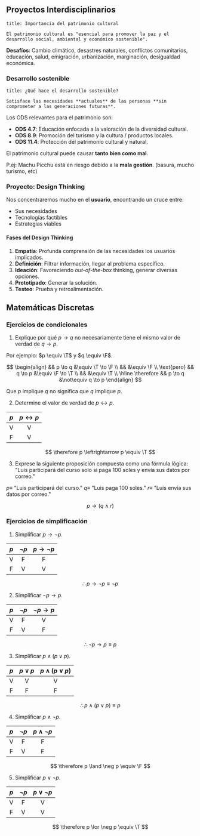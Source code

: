 ## Proyectos Interdisciplinarios

```ad-quote
title: Importancia del patrimonio cultural

El patrimonio cultural es "esencial para promover la paz y el desarrollo social, ambiental y económico sostenible".

```

**Desafíos**: Cambio climático, desastres naturales, conflictos comunitarios, educación, salud, emigración, urbanización, marginación, desigualdad económica.

### Desarrollo sostenible

```ad-info
title: ¿Qué hace el desarrollo sostenible?

Satisface las necesidades **actuales** de las personas **sin comprometer a las generaciones futuras**.

```

Los ODS relevantes para el patrimonio son:

- **ODS 4.7**: Educación enfocada a la valoración de la diversidad cultural.
- **ODS 8.9**: Promoción del turismo y la cultura / productos locales.
- **ODS 11.4**: Protección del patrimonio cultural y natural.

El patrimonio cultural puede causar **tanto bien como mal**.

P.ej: Machu Picchu está en riesgo debido a la **mala gestión**. (basura, mucho turismo, etc)

### Proyecto: Design Thinking

Nos concentraremos mucho en el **usuario**, encontrando un cruce entre:

- Sus necesidades
- Tecnologías factibles
- Estrategias viables

#### Fases del Design Thinking

1. **Empatía**: Profunda comprensión de las necesidades los usuarios implicados.
2. **Definición**: Filtrar información, llegar al problema específico.
3. **Ideación**: Favoreciendo *out-of-the-box* thinking, generar diversas opciones.
4. **Prototipado**: Generar la solución.
5. **Testeo**: Prueba y retroalimentación.




## Matemáticas Discretas

### Ejercicios de condicionales

1. Explique por qué $p \to q$ no necesariamente tiene el mismo valor de verdad de $q \to p$.

Por ejemplo: $p \equiv \T$ y $q \equiv \F$.

$$
\begin{align}
&& p \to q &\equiv \T \to \F \\
&&       &\equiv \F \\
\text{pero} && q \to p &\equiv \F \to \T \\
&&       &\equiv \T \\
\hline
\therefore && p \to q &\not\equiv q \to p
\end{align}
$$

Que $p$ implique $q$ no significa que $q$ implique $p$.

2. Determine el valor de verdad de $p \leftrightarrow p$.

| $p$ | $p \leftrightarrow p$ |
| :-: | :-------------------: |
|  V  |           V           |
|  F  |           V           |

$$
\therefore p \leftrightarrow p \equiv \T
$$

3. Exprese la siguiente proposición compuesta como una fórmula lógica: "Luis participará del curso solo si paga 100 soles y envía sus datos por correo."

$p \equiv$ "Luis participará del curso."
$q \equiv$ "Luis paga 100 soles."
$r \equiv$ "Luis envía sus datos por correo."

$$
p \to (q \land r)
$$

### Ejercicios de simplificación

1. Simplificar $p \to \neg p$.

| $p$ | $\neg p$ | $p \to \neg p$ |
| :-: | :------: | :------------: |
|  V  |    F     |       F        |
|  F  |    V     |       V        |

$$
\therefore p \to \neg p \equiv \neg p
$$

2. Simplificar $\neg p \to p$.

| $p$ | $\neg p$ | $\neg p \to p$ |
| :-: | :------: | :------------: |
|  V  |    F     |       V        |
|  F  |    V     |       F        |

$$
\therefore \neg p \to p \equiv p
$$

3. Simplificar $p \land (p \lor p)$.

| $p$ | $p \lor p$ | $p \land (p \lor p)$ |
| :-: | :--------: | :------------------: |
|  V  |     V      |          V           |
|  F  |     F      |          F           |

$$
\therefore p \land (p \lor p) \equiv p
$$

4. Simplificar $p \land \neg p$.

| $p$ | $\neg p$ | $p \land \neg p$ |
| :-: | :------: | :--------------: |
|  V  |    F     |        F         |
|  F  |    V     |        F         |

$$
\therefore p \land \neg p \equiv \F
$$

5. Simplificar $p \lor \neg p$.

| $p$ | $\neg p$ | $p \lor \neg p$ |
| :-: | :------: | :-------------: |
|  V  |    F     |        V        |
|  F  |    V     |        V        |

$$
\therefore p \lor \neg p \equiv \T
$$
